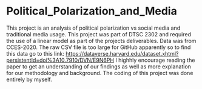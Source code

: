 # Political_Polarization_and_Media
This project is an analysis of political polarization vs social media and traditional media usage. This project was part of DTSC 2302 and required the use of a linear model as part of the projects deliverables.
Data was from CCES-2020. The raw CSV file is too large for GitHub apparently so to find this data go to this link: https://dataverse.harvard.edu/dataset.xhtml?persistentId=doi%3A10.7910/DVN/E9N6PH
I highhly encourage reading the paper to get an understanding of our findings as well as more explanation for our methodology and background. The coding of this project was done entirely by myself. 
